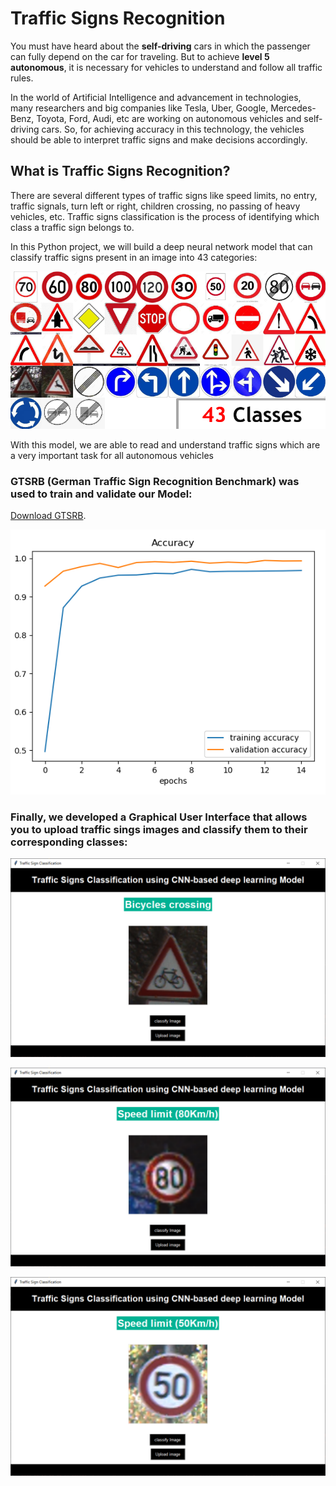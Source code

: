 # Traffic Signs Recognition
You must have heard about the **self-driving** cars in which the passenger can fully depend on the car for traveling. But to achieve **level 5 autonomous**, it is necessary for vehicles to understand and follow all traffic rules.

In the world of Artificial Intelligence and advancement in technologies, many researchers and big companies like Tesla, Uber, Google, Mercedes-Benz, Toyota, Ford, Audi, etc are working on autonomous vehicles and self-driving cars. So, for achieving accuracy in this technology, the vehicles should be able to interpret traffic signs and make decisions accordingly.

## What is Traffic Signs Recognition?
There are several different types of traffic signs like speed limits, no entry, traffic signals, turn left or right, children crossing, no passing of heavy vehicles, etc. Traffic signs classification is the process of identifying which class a traffic sign belongs to.

In this Python project, we will build a deep neural network model that can classify traffic signs present in an image into 43 categories:

![43_Classes](Images/43_Classes.png)

With this model, we are able to read and understand traffic signs which are a very important task for all autonomous vehicles

### **GTSRB (German Traffic Sign Recognition Benchmark)** was used to train and validate our Model: 

[Download GTSRB](https://www.kaggle.com/meowmeowmeowmeowmeow/gtsrb-german-traffic-sign).

![Accuracy](Images/Accuracy.png)

### Finally, we developed a Graphical User Interface that allows you to upload traffic sings images and classify them to their corresponding classes:

![1](Images/1.png)

![2](Images/2.png)

![3](Images/3.png)
